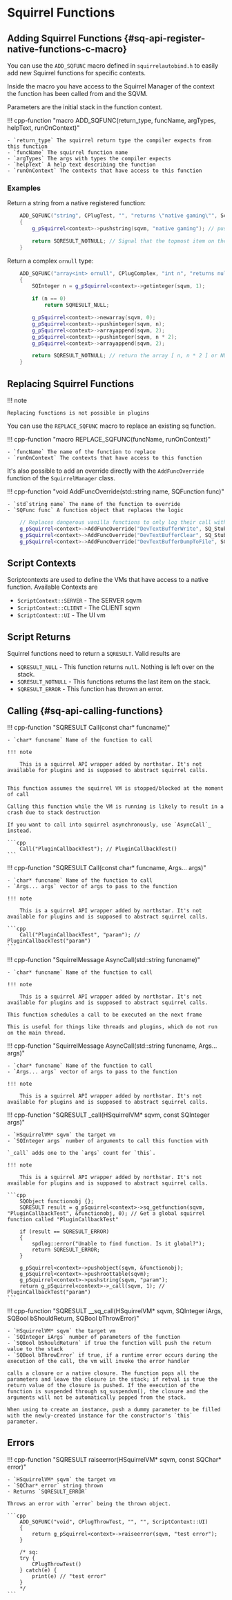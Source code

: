 # Squirrel Functions


## Adding Squirrel Functions {#sq-api-register-native-functions-c-macro}

You can use the `ADD_SQFUNC` macro defined in `squirrelautobind.h` to easily add new Squirrel functions for specific contexts.

Inside the macro you have access to the Squirrel Manager of the context the function has been called from and the SQVM.

Parameters are the initial stack in the function context.

!!! cpp-function "macro ADD_SQFUNC(return_type, funcName, argTypes, helpText, runOnContext)"

    - `return_type` The squirrel return type the compiler expects from this function
    - `funcName` The squirrel function name
    - `argTypes` The args with types the compiler expects
    - `helpText` A help text describing the function
    - `runOnContext` The contexts that have access to this function

### Examples

Return a string from a native registered function:

```cpp
    ADD_SQFUNC("string", CPlugTest, "", "returns \"native gaming\"", ScriptContext::CLIENT | ScriptContext::SERVER)
    {
        g_pSquirrel<context>->pushstring(sqvm, "native gaming"); // push a string to the stack

        return SQRESULT_NOTNULL; // Signal that the topmost item on the stack is returned by this function
    }
```

Return a complex `ornull` type:

```cpp
    ADD_SQFUNC("array<int> ornull", CPlugComplex, "int n", "returns null", ScriptContext::CLIENT | ScriptContext::SERVER | ScriptContext::UI)
    {
        SQInteger n = g_pSquirrel<context>->getinteger(sqvm, 1);

        if (n == 0)
            return SQRESULT_NULL;

        g_pSquirrel<context>->newarray(sqvm, 0);
        g_pSquirrel<context>->pushinteger(sqvm, n);
        g_pSquirrel<context>->arrayappend(sqvm, 2);
        g_pSquirrel<context>->pushinteger(sqvm, n * 2);
        g_pSquirrel<context>->arrayappend(sqvm, 2);

        return SQRESULT_NOTNULL; // return the array [ n, n * 2 ] or NULL if n == 0
    }
```

## Replacing Squirrel Functions

!!! note

    Replacing functions is not possible in plugins

You can use the `REPLACE_SQFUNC` macro to replace an existing sq function.

!!! cpp-function "macro REPLACE_SQFUNC(funcName, runOnContext)"

    - `funcName` The name of the function to replace
    - `runOnContext` The contexts that have access to this function

It's also possible to add an override directly with the `AddFuncOverride` function of the `SquirrelManager` class.

!!! cpp-function "void AddFuncOverride(std::string name, SQFunction func)"

    - `std`string name` The name of the function to override
    - `SQFunc func` A function object that replaces the logic

```cpp
    // Replaces dangerous vanilla functions to only log their call with no further logic.
    g_pSquirrel<context>->AddFuncOverride("DevTextBufferWrite", SQ_StubbedFunc<context, "DevTextBufferWrite">);
    g_pSquirrel<context>->AddFuncOverride("DevTextBufferClear", SQ_StubbedFunc<context, "DevTextBufferClear">);
    g_pSquirrel<context>->AddFuncOverride("DevTextBufferDumpToFile", SQ_StubbedFunc<context, "DevTextBufferDumpToFile">);
```

## Script Contexts

Scriptcontexts are used to define the VMs that have access to a native function. Available Contexts are

- `ScriptContext::SERVER` - The SERVER sqvm
- `ScriptContext::CLIENT` - The CLIENT sqvm
- `ScriptContext::UI` - The UI vm

## Script Returns

Squirrel functions need to return a `SQRESULT`. Valid results are

- `SQRESULT_NULL` - This function returns `null`. Nothing is left over on the stack.
- `SQRESULT_NOTNULL` - This functions returns the last item on the stack.
- `SQRESULT_ERROR` - This function has thrown an error.


## Calling {#sq-api-calling-functions}


!!! cpp-function "SQRESULT Call(const char* funcname)"

    - `char* funcname` Name of the function to call

    !!! note

        This is a squirrel API wrapper added by northstar. It's not available for plugins and is supposed to abstract squirrel calls.


    This function assumes the squirrel VM is stopped/blocked at the moment of call

    Calling this function while the VM is running is likely to result in a crash due to stack destruction

    If you want to call into squirrel asynchronously, use `AsyncCall`_ instead.

    ```cpp
        Call("PluginCallbackTest"); // PluginCallbackTest()
    ```


!!! cpp-function "SQRESULT Call(const char* funcname, Args... args)"

    - `char* funcname` Name of the function to call
    - `Args... args` vector of args to pass to the function

    !!! note

        This is a squirrel API wrapper added by northstar. It's not available for plugins and is supposed to abstract squirrel calls.

    ```cpp
        Call("PluginCallbackTest", "param"); // PluginCallbackTest("param")
    ```


!!! cpp-function "SquirrelMessage AsyncCall(std::string funcname)"

    - `char* funcname` Name of the function to call

    !!! note

        This is a squirrel API wrapper added by northstar. It's not available for plugins and is supposed to abstract squirrel calls.

    This function schedules a call to be executed on the next frame

    This is useful for things like threads and plugins, which do not run on the main thread.


!!! cpp-function "SquirrelMessage AsyncCall(std::string funcname, Args... args)"

    - `char* funcname` Name of the function to call
    - `Args... args` vector of args to pass to the function

    !!! note

        This is a squirrel API wrapper added by northstar. It's not available for plugins and is supposed to abstract squirrel calls.



!!! cpp-function "SQRESULT _call(HSquirrelVM* sqvm, const SQInteger args)"

    - `HSquirrelVM* sqvm` the target vm
    - `SQInteger args` number of arguments to call this function with

    `_call` adds one to the `args` count for `this`.

    !!! note

        This is a squirrel API wrapper added by northstar. It's not available for plugins and is supposed to abstract squirrel calls.

    ```cpp
        SQObject functionobj {};
        SQRESULT result = g_pSquirrel<context>->sq_getfunction(sqvm, "PluginCallbackTest", &functionobj, 0); // Get a global squirrel function called "PluginCallbackTest"

        if (result == SQRESULT_ERROR)
        {
            spdlog::error("Unable to find function. Is it global?");
            return SQRESULT_ERROR;
        }

        g_pSquirrel<context>->pushobject(sqvm, &functionobj);
        g_pSquirrel<context>->pushroottable(sqvm);
        g_pSquirrel<context>->pushstring(sqvm, "param");
        return g_pSquirrel<context>->_call(sqvm, 1); // PluginCallbackTest("param")
    ```


!!! cpp-function "SQRESULT __sq_call(HSquirrelVM* sqvm, SQInteger iArgs, SQBool bShouldReturn, SQBool bThrowError)"

    - `HSquirrelVM* sqvm` the target vm
    - `SQInteger iArgs` number of parameters of the function
    - `SQBool bShouldReturn` if true the function will push the return value to the stack
    - `SQBool bThrowError` if true, if a runtime error occurs during the execution of the call, the vm will invoke the error handler

    calls a closure or a native closure. The function pops all the parameters and leave the closure in the stack; if retval is true the return value of the closure is pushed. If the execution of the function is suspended through sq_suspendvm(), the closure and the arguments will not be automatically popped from the stack.

    When using to create an instance, push a dummy parameter to be filled with the newly-created instance for the constructor's `this` parameter.

## Errors


!!! cpp-function "SQRESULT raiseerror(HSquirrelVM* sqvm, const SQChar* error)"

    - `HSquirrelVM* sqvm` the target vm
    - `SQChar* error` string thrown
    - Returns `SQRESULT_ERROR`

    Throws an error with `error` being the thrown object.

    ```cpp
        ADD_SQFUNC("void", CPlugThrowTest, "", "", ScriptContext::UI)
        {
            return g_pSquirrel<context>->raiseerror(sqvm, "test error");
        }

        /* sq:
        try {
            CPlugThrowTest()
        } catch(e) {
            print(e) // "test error"
        }
        */
    ```
